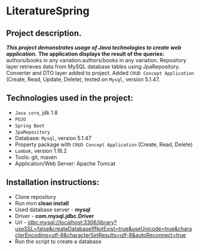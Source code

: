 # LiteratureSpring

## Project description.

***This project demonstrates usage of Java technologies to create web application.***
**The application displays the result of the queries:** 
authors/books in any variation.authors/books in any variation. 
Repository layer retrieves data from MySQL database tables using JpaRepository. 
Converter and DTO layer added to project.
Added `CRUD Concept Application` (Create, Read, Update, Delete), tested on `Mysql`, version 5.1.47.

## Technologies used in the project:
- `Java core`, jdk 1.8
- `POJO`
- `Spring Boot`
- `JpaRepository`
- Database: `Mysql`, version 5.1.47
- Property package with `CRUD Concept Application` (Create, Read, Delete)
- `Lombok`, version 1.18.2
- Tools: git, maven
- Application/Web Server: Apache Tomcat

## Installation instructions:
- Clone repository
- Run mvn **clean install**
- Used database server - **mysql**
- Driver - **com.mysql.jdbc.Driver**
- Url - <jdbc:mysql://localhost:3306/library?useSSL=false&createDatabaseIfNotExist=true&useUnicode=true&characterEncoding=utf-8&characterSetResults=utf-8&autoReconnect=true>
- Run the script to create a database
